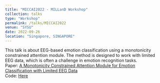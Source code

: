 ```yaml
---
title: "MICCAI2022 - MILLanD Workshop"
collection: talks
type: "Workshop"
permalink: /talks/MICCAI2022
venue: "SYSU"
date: 2022-09-26
location: "Singapore, SINGAPORE"
---
```


This talk is about EEG-based emotion classification using a monotonicity constrained attention module. The method is designed to work with limited EEG data, which is often a challenge in emotion recognition tasks.  
Paper: [A Monotonicity Constrained Attention Module for Emotion Classification with Limited EEG Data](https://link.springer.com/chapter/10.1007/978-3-031-16760-7_21)  
Code: [Here](https://github.com/dykuang/BCI-Attention)